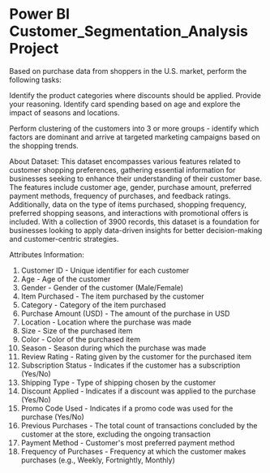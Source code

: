 # Power BI Customer_Segmentation_Analysis Project

Based on purchase data from shoppers in the U.S. market, perform the following tasks:

Identify the product categories where discounts should be applied. Provide your reasoning.
Identify card spending based on age and explore the impact of seasons and locations.

Perform clustering of the customers into 3 or more groups - identify which factors are dominant and arrive at targeted marketing campaigns based on the shopping trends.


About Dataset:
This dataset encompasses various features related to customer shopping preferences, gathering essential information for businesses seeking to enhance their understanding of their customer base.
The features include customer age, gender, purchase amount, preferred payment methods, frequency of purchases, and feedback ratings. Additionally, 
data on the type of items purchased, shopping frequency, preferred shopping seasons, and interactions with promotional offers is included. With a collection of 3900 records, 
this dataset is a foundation for businesses looking to apply data-driven insights for better decision-making and customer-centric strategies.

Attributes Information:
1. Customer ID - Unique identifier for each customer
2. Age - Age of the customer
3. Gender - Gender of the customer (Male/Female)
4. Item Purchased - The item purchased by the customer
5. Category - Category of the item purchased
6. Purchase Amount (USD) - The amount of the purchase in USD
7. Location - Location where the purchase was made
8. Size - Size of the purchased item
9. Color - Color of the purchased item
10. Season - Season during which the purchase was made
11. Review Rating - Rating given by the customer for the purchased item
12. Subscription Status - Indicates if the customer has a subscription (Yes/No)
13. Shipping Type - Type of shipping chosen by the customer
14. Discount Applied - Indicates if a discount was applied to the purchase (Yes/No)
15. Promo Code Used - Indicates if a promo code was used for the purchase (Yes/No)
16. Previous Purchases - The total count of transactions concluded by the customer at the store, excluding the ongoing transaction
17. Payment Method - Customer's most preferred payment method
18. Frequency of Purchases - Frequency at which the customer makes purchases (e.g., Weekly, Fortnightly, Monthly)


